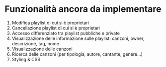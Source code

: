 # Funzionalità ancora da implementare

1) Modifica playlist di cui si è proprietari
2) Cancellazione playlist di cui si è proprietari
3) Accesso differenziato tra playlist pubbliche e private
4) Visualizzazione delle informazione sulle playlist: canzoni, owner, descrizione, tag, nome
5) Visualizzazione delle canzoni
6) Ricerca delle canzoni (per tipologia, autore, cantante, genere...)
7) Styling & CSS